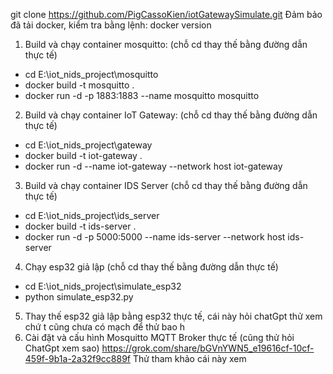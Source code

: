  git clone https://github.com/PigCassoKien/iotGatewaySimulate.git
Đảm bảo đã tải docker, kiểm tra bằng lệnh: 
docker version
1. Build và chạy container mosquitto:  (chỗ cd thay thế bằng đường dẫn thực tế) 
 - cd E:\iot_nids_project\mosquitto 
 - docker build -t mosquitto .
 - docker run -d -p 1883:1883 --name mosquitto mosquitto
2. Build và chạy container IoT Gateway: (chỗ cd thay thế bằng đường dẫn thực tế) 
 - cd E:\iot_nids_project\gateway
 - docker build -t iot-gateway .
 - docker run -d --name iot-gateway --network host iot-gateway
3. Build và chạy container IDS Server (chỗ cd thay thế bằng đường dẫn thực tế) 
 - cd E:\iot_nids_project\ids_server
 - docker build -t ids-server .
 - docker run -d -p 5000:5000 --name ids-server --network host ids-server
4. Chạy esp32 giả lập (chỗ cd thay thế bằng đường dẫn thực tế) 
  - cd E:\iot_nids_project\simulate_esp32
  - python simulate_esp32.py
5. Thay thế esp32 giả lập bằng esp32 thực tế, cái này hỏi chatGpt thử xem chứ t cũng chưa có mạch để thử bao h 
6. Cài đặt và cấu hình Mosquitto MQTT Broker thực tế (cũng thử hỏi ChatGpt xem sao)
https://grok.com/share/bGVnYWN5_e19616cf-10cf-459f-9b1a-2a32f9cc889f
Thử tham khảo cái này xem